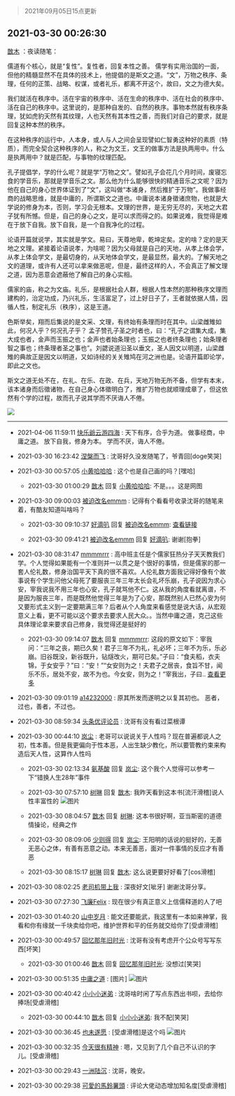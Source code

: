 > 2021年09月05日15点更新
<link rel="stylesheet" href="https://cdn.jsdelivr.net/gh/taotie6/sampleJSON@main/css/photo_show.css">


 ## 2021-03-30 00:26:30 

 [㪚木](https://www.coolapk.com/feed/25920536?shareKey=YzNiZjZkYzI0MzQzNjEzMTc3ZTM~) ：夜读随笔：

儒道有个核心，就是“复性”。复性者，回复本性之善。
儒学有实用治国的一面，但他的精髓显然不在具体的技术上，他提倡的是斯文之道。“文”，万物之秩序、条理，任何的正策、战略、权谋，或者礼乐，都离不开这个，故曰，文之为德大矣。

我们就活在秩序中<!--break-->。活在宇宙的秩序中、活在生命的秩序中、活在社会的秩序中、活在自己的秩序中。这里说的，是那种自发的、自然的秩序。事物本然就有秩序条理，犹如虎豹天然有其纹理，人也天然有其本性之善，而我们对自己的要求，就是回复这种本然的秩序。

在这种秩序的运行中，人本身，或人与人之间会呈现譬如仁智勇这种好的素质（特质），而完全契合这种秩序的人，称之为文王，文王的做事方法是执两用中。什么是执两用中？就是匹配，与事物的纹理匹配。

孔子提倡学，学的什么呢？就是学“万物之文”。譬如孔子会花几个月时间，废寝忘食的学音乐，那就是学音乐之文。那么他为什么能够很快的精通音乐之文呢？因为他在自己的身心世界体证到了“文”，这叫做“本诸身，然后推扩于万物”。我做事经商的战略思维，就是中庸的，所谓斯文之道也。中庸说本诸身徵诸庶物，也就是大学说的修身为本，否则，学习会无根本。文理的世界，是无穷无尽的，天地之大君子犹有所憾。但是，自己的身心之文，是可以求而得之的。如果说难，我觉得是难在于放下自我。放下自我，是一个自我净化的过程。

论语开篇就说学，其实就是学文。易曰，天尊地卑，乾坤定矣。定的啥？定的是天地之文理。紧接着论语说孝，为啥呢？因为父母就是自己的天地，从孝上体会学，从孝上体会学文，是最切身的，从天地体会学文，是最显然，最大的。了解天地之文的道理，或许有人还可以拿来做恶呢，但是，最终这样的人，不会真正了解文理之道，因为恶意会遮蔽他了解自己的身心实相。

儒家的庙，称之为文庙。礼乐，是根据社会人群，根据人性本然的那种秩序文理而建构的，治定功成，乃兴礼乐，生活富足了，过上好日子了，王者就依据人情，因循人性，制定礼乐（秩序），这是王道。

色斯举矣，翔而后集说的是文采、文理，有终始有条理而时在其中。山梁雌雉如此，何况人乎？何况孔子乎？
孟子赞孔子圣之时者也，曰：“孔子之谓集大成，集大成也者，金声而玉振之也；金声也者始条理也；玉振之也者终条理也；始条理者智之事也；终条理者圣之事也”。刘勰说道沿圣以垂文，圣人因文以明道，山梁雌雉的典故正是因文以明道，又如诗经的关关雉鸠在河之洲也是。论语开篇即论学，即此之文也。

斯文之道无处不在，在礼、在乐、在政、在兵，天地万物无所不备，但学有本末，该本诸身而后徵诸物，在自己身心体徵明白了，推扩万物也就顺理成章了，但这依然有个学的过程，故而孔子说其学而不厌诲人不倦。 

<div class="album">
<img class="img-item" src="https://image.coolapk.com/feed/2021/0330/00/1081091_275f2c76_5189_1783@1080x1920.jpeg" />
</div>

 ------- 

- 2021-04-06 11:59:11 [快乐爺云游四海](uid=3678818) : 天下有序，合乎为道。
做事经商，中庸之道。
放下自我，修身为本。
学而不厌，诲人不倦。 

- 2021-03-30 16:23:42 [涅槃而飞](uid=1128897) : 沈哥好久没发随笔了，爷青回[doge笑哭] 

- 2021-03-30 00:57:05 [小黄哈哈哈](uid=2009157) : 这个也是自己画的吗？[嘿哈] 

    - 2021-03-30 01:00:29 [㪚木](uid=1081091) 回复 [小黄哈哈哈](uid=2009157): 不是。。。这是网图 

- 2021-03-30 09:00:03 [被迫改名emmm](uid=3302275) : 记得有个看看号收录沈哥的随笔来着，有酷友知道叫啥吗？ 

    - 2021-03-30 09:10:37 [好滴叭](uid=5526219) 回复 [被迫改名emmm](uid=3302275): <a class="feed-link-url" href="https://www.coolapk.com/dyh/4687" title="https://www.coolapk.com/dyh/4687" target="_blank" rel="nofollow">查看链接</a> 

    - 2021-03-30 09:41:21 [被迫改名emmm](uid=3302275) 回复 [好滴叭](uid=5526219): 谢谢[抱拳] 

- 2021-03-30 08:31:47 [mmmmrrr](uid=3384805) : 高中班主任是个儒家狂热分子天天教我们学。个人觉得如果能有一个准则并一以贯之是个很好的事情，但是儒家的那一套人伦礼数，修身治国平天下真的很不喜欢。人伦礼数方面我记得好像有个故事说有个学生问他父母死了要服丧三年三年太长会礼坏乐崩，孔子说因为求心安，宰我说我不用三年也心安<!--break-->，孔子就骂他不仁。这从我的角度看就离谱，不是因为服丧三年，而是既然他觉得三年是为了心安，那既然别人已然心安为何又要形式主义到一定要期满三年？后者从个人角度来看感觉是说大话，从宏观意义上看，更不可能以这个要求去要求人民大众。。当然中庸之道，克己这些具体理论拿来要求自己修身，我觉得还是挺好的 

    - 2021-03-30 09:14:07 [㪚木](uid=1081091) 回复 [mmmmrrr](uid=3384805): 这段的原文如下：宰我问：“三年之丧，期已久矣！君子三年不为礼，礼必坏；三年不为乐，乐必崩。旧谷既没，新谷既升，钻燧改火，期可已矣。”子曰：“食夫稻，衣夫锦，于女安乎？”曰：“安！”“女安则为之！夫君子之居丧，食旨不甘，闻乐不乐，居处不安，故不为也。今女安，则为之！”宰我出，子曰.. <a href="/feed/replyList?id=195163517">查看更多</a> 

- 2021-03-30 09:01:19 [a14232000](uid=3087651) : 原其所发而遂明之以复其初也。
恶者，过也，善者，不过也。 

- 2021-03-30 08:59:34 [头条优评论员](uid=744564) : 沈哥有没有看过菜根谭 

- 2021-03-30 00:44:10 [岚尘](uid=1308250) : 老哥可以说说关于人性吗？现在普遍都说人之初，性本善。但是我更偏向于性本恶，人出生缺少教化，所以要管教约束来构造后天人性，这算作人性吗 

    - 2021-03-30 02:13:34 [氨基酸](uid=518274) 回复 [岚尘](uid=1308250): 这个我个人觉得可以参考一下“错换人生28年”事件 

    - 2021-03-30 07:57:10 [树琳](uid=1807052) 回复 [㪚木](uid=1081091): 我昨天看到这本书[流汗滑稽]说人性丰富性的 ![图片](https://image.coolapk.com/feed/2021/0330/07/1807052_2224af62_2227_5944@1080x2340.jpeg)

    - 2021-03-30 08:04:57 [㪚木](uid=1081091) 回复 [树琳](uid=1807052): 这本书很好啊，亚当斯密的道德情操论，经典之作 

    - 2021-03-30 08:09:06 [少则得](uid=683110) 回复 [岚尘](uid=1308250): 王阳明的话说的挺好的，无善无恶心之体，有善有恶意之动。本来无善恶，面对一件事情的反应才有善恶 

    - 2021-03-30 08:15:17 [树琳](uid=1807052) 回复 [㪚木](uid=1081091): 这么说更要好好看了[cos滑稽] 

- 2021-03-30 08:02:25 [老司机带上我](uid=1912353) : 深夜好文[呲牙] 谢谢沈哥分享。 

- 2021-03-30 07:27:30 [飞廉Felix](uid=900024) : 现在很少有真正意义上信儒释道的人了吧 

- 2021-03-30 01:40:20 [山中岁月](uid=2158518) : 能文还要能武，我这里有一本如来神掌，我看和你有缘就一千块卖给你吧，维护世界和平的任务就交给你了[受虐滑稽] 

- 2021-03-30 00:49:57 [回忆那年旧时光](uid=875343) : 沈哥有没有考虑开个公众号写写东西[坏笑] 

    - 2021-03-30 01:00:46 [㪚木](uid=1081091) 回复 [回忆那年旧时光](uid=875343): 没想过[笑哭] 

- 2021-03-30 00:51:35 [中庸之道](uid=2894334) : [图片] ![图片](https://image.coolapk.com/feed/2021/0330/00/2894334_8d543b5d_6694_7594@150x198.gif)

- 2021-03-30 00:40:42 [小小小迷弟](uid=1846299) : 沈哥啥时闲了写点东西出书呗，去给你捧场[受虐滑稽] 

    - 2021-03-30 00:44:10 [㪚木](uid=1081091) 回复 [小小小迷弟](uid=1846299): 我不配[笑哭] 

- 2021-03-30 00:36:45 [也未遂愿](uid=3056500) : [受虐滑稽]是这个吗 ![图片](https://image.coolapk.com/feed/2021/0330/00/3056500_7c16c3dc_5803_9805@997x1500.jpeg)

- 2021-03-30 00:32:35 [今天很有精神](uid=3003957) : 嗯，又见到了几个自己不认识的字儿。[受虐滑稽] 

- 2021-03-30 00:29:43 [一洲陆沉](uid=889471) : 沈哥，晚安。 

- 2021-03-30 00:29:38 [可愛的馬鈴薯頭](uid=1594138) : 评论大佬动态增加知名度[受虐滑稽] 

